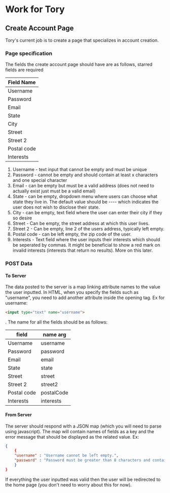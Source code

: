 # Work for Tory

## Create Account Page
Tory's current job is to create a page that specializes in account creation.

### Page specification 
The fields the create account page should have are as follows, starred fields are required

| Field Name  |
|-------------|
| Username    |
| Password    |
| Email       |
| State       |
| City        |
| Street      |
| Street 2    |
| Postal code |
| Interests   |


1. Username - text input that cannot be empty and must be unique
2. Password - cannot be empty and should contain at least x characters and one special character
3. Email - can be empty but must be a valid address (does not need to actually exist just must be a valid email)
4. State - can be empty, dropdown menu where users can choose what state they live in. The default value should be ---- which indicates the user does not wish to disclose their state.
5. City - can be empty, text field where the user can enter their city if they so desire
6. Street - Can be empty, the street address at which this user lives.
7. Street 2 - Can be empty, line 2 of the users address, typically left empty.
8. Postal code - can be left empty, the zip code of the user.
9. Interests - Text field where the user inputs their interests which should be seperated by commas. It might be beneficial to show a red mark on invalid interests (interests that return no results). More on this later.

### POST Data
#### To Server
The data posted to the server is a map linking attribute names to the value the user inputted. In HTML, when you specify the fields such as "username", you need to add another attribute inside the opening tag. Ex for username: 
```html
<input type="text" name="username"> 
```
. The name for all the fields should be as follows:

| field         | name arg     |
| ------------- | ------------ |
| Username      | username     |
| Password      | password     |
| Email         | email        |
| State         | state        |
| Street        | street       |
| Street 2      | street2      |
| Postal code   | postalCode   |
| Interests     | interests    |

#### From Server
The server should respond with a JSON map (which you will need to parse using javascript). The map will contain names of fields as a key and the error message that should be displayed as the related value. Ex:
```JSON
{
    {
    "username" : "Username cannot be left empty.",
    "password" : "Password must be greater than 8 characters and contain at least one special character."
    }
}
```

If everything the user inputted was valid then the user will be redirected to the home page (you don't need to worry about this for now).

